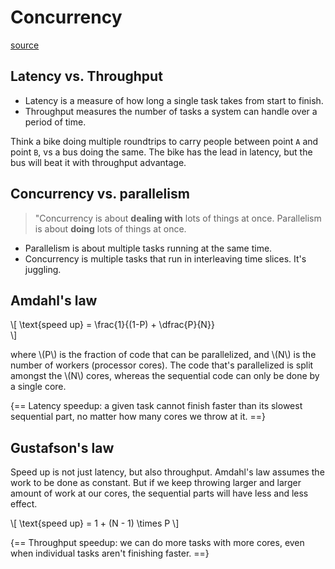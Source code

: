 # Concurrency

[source](https://www.manning.com/books/grokking-concurrency)

<script type="text/javascript" src="https://www.gstatic.com/charts/loader.js"></script>
<script type="text/javascript">
  google.charts.load('current', {'packages':['corechart']});
</script>

## Latency vs. Throughput

- Latency is a measure of how long a single task takes from start to finish.
- Throughput measures the number of tasks a system can handle over a period of time.

Think a bike doing multiple roundtrips to carry people between point `A` and point `B`, vs a bus doing the same. The bike has the lead in latency, but the bus will beat it with throughput advantage.

## Concurrency vs. parallelism

> "Concurrency is about **dealing with** lots of things at once. Parallelism is about **doing** lots of things at once.

- Parallelism is about multiple tasks running at the same time.
- Concurrency is multiple tasks that run in interleaving time slices. It's juggling.

## Amdahl's law

\\[
\text{speed up} = \frac{1}{(1-P) + \dfrac{P}{N}}  
\\]

where \\(P\\) is the fraction of code that can be parallelized, and \\(N\\) is the number of workers (processor cores). The code that's parallelized is split amongst the \\(N\\) cores, whereas the sequential code can only be done by a single core.

<div id="amdahl_chart"></div>

{==
Latency speedup: a given task cannot finish faster than its slowest sequential part, no matter how many cores we throw at it.
==}

## Gustafson's law

Speed up is not just latency, but also throughput. Amdahl's law assumes the work to be done as constant. But if we keep throwing larger and larger amount of work at our cores, the sequential parts will have less and less effect.

\\[
\text{speed up} = 1 + (N - 1) \times P
\\]

<div id="gustafson_chart"></div>

{==
Throughput speedup: we can do more tasks with more cores, even when individual tasks aren't finishing faster.
==}

<script type="text/javascript">
  function generateData(calculator) {
    let data = [['cores', 'P = 10%', 'P = 50%', 'P = 90%', 'P = 95%', 'P = 99%']];
    for (const c of [1, 16, 256, 16384, 65536]) {
      let row = [c];
      for (const p of [0.1, 0.5, 0.9, 0.95, 0.99]) {
        const s = calculator(p, c);
        row.push(s);
      }
      data.push(row);
    }      
    return data;
  }

  function amdahlChart() {
    var data = google.visualization.arrayToDataTable(
      generateData((p, c) => 1 / ((1 - p) + p / c))
    );

    var options = {
      title: 'Speedup vs. number of cores',
      curveType: 'function',
      legend: { position: 'bottom' },
      hAxis: {
        scaleType: 'log',
        ticks: [1, 16, 256, 4096, 16384, 65536]
      },
      vAxis: {
        viewWindow: {
          min: 0,
          max: 100
        },
        ticks: [1, 10, 20, 50, 100]
      }
    };

    const chart = new google.visualization.LineChart(document.getElementById('amdahl_chart'));
    chart.draw(data, options);
  };  
  google.charts.setOnLoadCallback(amdahlChart);


  function gustafsonChart() {
    var data = google.visualization.arrayToDataTable(
      generateData((p, c) => 1 + (c - 1) * p)
    );

    var options = {
      title: 'Speedup vs. number of cores',
      curveType: 'function',
      legend: { position: 'bottom' },
    };

    const chart = new google.visualization.LineChart(document.getElementById('gustafson_chart'));
    chart.draw(data, options);
  };
  google.charts.setOnLoadCallback(gustafsonChart);
</script>